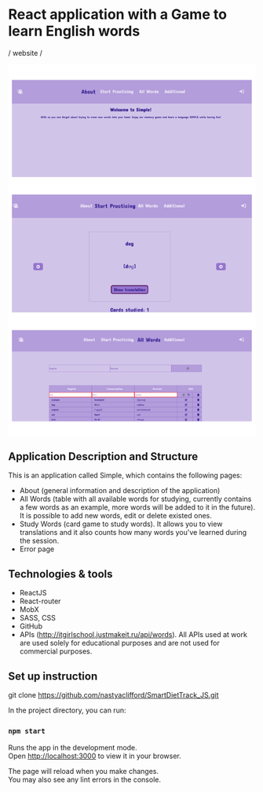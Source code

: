 # React application with a Game to learn English words

/ website /

<img align="center" width=800 src="readme_pics/simple_pic.png" />

## Application Description and Structure

This is an application called Simple, which contains the following pages: 
- About (general information and description of the application)
- All Words (table with all available words for studying, currently contains a few words as an example, more words will be added to it in the future). It is possible to add new words, edit or delete existed ones.
- Study Words (card game to study words). It allows you to view translations and it also counts how many words you've learned during the session.
- Error page

## Technologies & tools 

* ReactJS
* React-router
* MobX
* SASS, CSS
* GitHub
* APIs (http://itgirlschool.justmakeit.ru/api/words). All APIs used at work are used solely for educational purposes and are not used for commercial purposes.


## Set up instruction

git clone https://github.com/nastyaclifford/SmartDietTrack_JS.git

In the project directory, you can run:

### `npm start`

Runs the app in the development mode.\
Open [http://localhost:3000](http://localhost:3000) to view it in your browser.

The page will reload when you make changes.\
You may also see any lint errors in the console.

